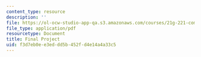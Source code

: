 ```yaml
---
content_type: resource
description: ''
file: https://ol-ocw-studio-app-qa.s3.amazonaws.com/courses/21g-221-communicating-in-american-culture-s-spring-2019/f3d7eb0ee3eddd5b452fd4e14a4a33c5_MIT21G_221S19_finalproject.pdf
file_type: application/pdf
resourcetype: Document
title: Final Project
uid: f3d7eb0e-e3ed-dd5b-452f-d4e14a4a33c5
---
```

